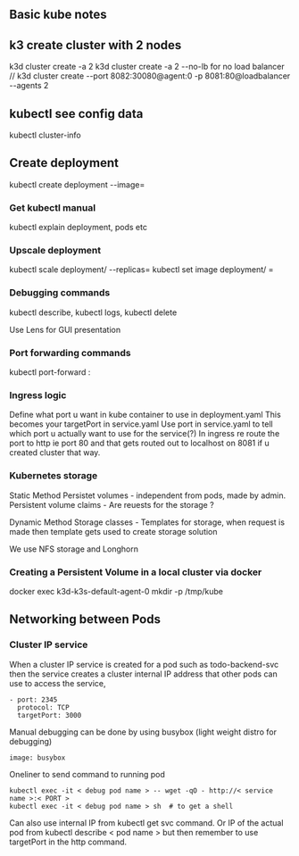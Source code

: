 ## Basic kube notes

## k3 create cluster with 2 nodes

k3d cluster create -a 2 
k3d cluster create -a 2 --no-lb for no load balancer // k3d cluster create --port 8082:30080@agent:0 -p 8081:80@loadbalancer --agents 2

## kubectl see config data

kubectl cluster-info

## Create deployment

kubectl create deployment <deployment name> --image=<docker image name>

### Get kubectl manual

kubectl explain <what to explain> deployment, pods etc


### Upscale deployment

kubectl scale deployment/<deployment name> --replicas=<number>
kubectl set image deployment/<deployment name> <image name>=<full docker path to image>

### Debugging commands

kubectl describe, kubectl logs, kubectl delete

Use Lens for GUI presentation

### Port forwarding commands

kubectl port-forward <pod name> <localhost port>:<inner container pods>

### Ingress logic

Define what port u want in kube container to use in deployment.yaml
This becomes your targetPort in service.yaml
Use port in service.yaml to tell which port u actually want to use for the service(?)
In ingress re route the port to http ie port 80 and that gets routed out to localhost on 8081 if u created cluster that way.

### Kubernetes storage

Static Method
Persistet volumes - independent from pods, made by admin.
Persistent volume claims - Are reuests for the storage ?

Dynamic Method
Storage classes - Templates for storage, when request is made then template gets used to create storage solution


We use NFS storage and Longhorn

### Creating a Persistent Volume in a local cluster via docker

docker exec k3d-k3s-default-agent-0 mkdir -p /tmp/kube

## Networking between Pods

### Cluster IP service 

When a cluster IP service is created for a pod such as todo-backend-svc then the service creates a cluster internal IP address that other pods can use to access the service,

    - port: 2345
      protocol: TCP
      targetPort: 3000

Manual debugging can be done by using busybox (light weight distro for debugging)

    image: busybox

Oneliner to send command to running pod

    kubectl exec -it < debug pod name > -- wget -qO - http://< service name >:< PORT >
    kubectl exec -it < debug pod name > sh  # to get a shell

Can also use internal IP from kubectl get svc command. Or IP of the actual pod from kubectl describe < pod name > but then remember to use targetPort in the http command.



